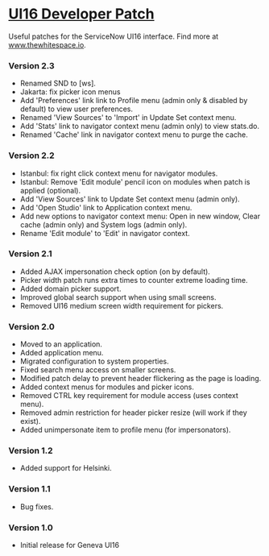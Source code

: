 # [UI16 Developer Patch](https://github.com/thewhitespace/UI16-Developer-Patch)
Useful patches for the ServiceNow UI16 interface. Find more at www.thewhitespace.io.

### Version 2.3
* Renamed SND to [ws].
* Jakarta: fix picker icon menus
* Add 'Preferences' link link to Profile menu (admin only & disabled by default) to view user preferences.
* Renamed 'View Sources' to 'Import' in Update Set context menu.
* Add 'Stats' link to navigator context menu (admin only) to view stats.do.
* Renamed 'Cache' link in navigator context menu to purge the cache.

### Version 2.2
* Istanbul: fix right click context menu for navigator modules.
* Istanbul: Remove 'Edit module' pencil icon on modules when patch is applied (optional).
* Add 'View Sources' link to Update Set context menu (admin only).
* Add 'Open Studio' link to Application context menu.
* Add new options to navigator context menu: Open in new window, Clear cache
  (admin only) and System logs (admin only).
* Rename 'Edit module' to 'Edit' in navigator context.

### Version 2.1
* Added AJAX impersonation check option (on by default).
* Picker width patch runs extra times to counter extreme loading time.
* Added domain picker support.
* Improved global search support when using small screens.
* Removed UI16 medium screen width requirement for pickers.

### Version 2.0
* Moved to an application.
* Added application menu.
* Migrated configuration to system properties.
* Fixed search menu access on smaller screens.
* Modified patch delay to prevent header flickering as the page is loading.
* Added context menus for modules and picker icons.
* Removed CTRL key requirement for module access (uses context menu).
* Removed admin restriction for header picker resize (will work if they exist).
* Added unimpersonate item to profile menu (for impersonators).

### Version 1.2
* Added support for Helsinki.

### Version 1.1
* Bug fixes.

### Version 1.0
* Initial release for Geneva UI16